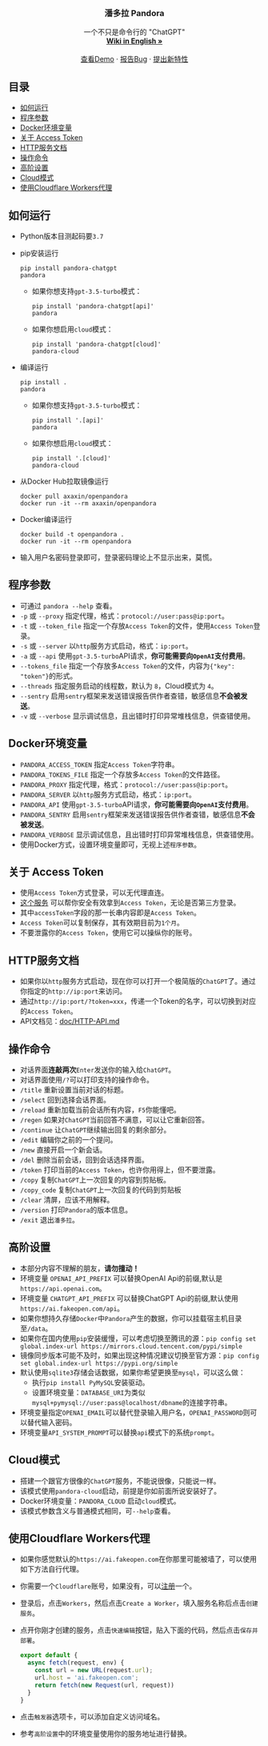 <br />

<p align="center">
  <h3 align="center">潘多拉 Pandora</h3>
  <p align="center">
    一个不只是命令行的 "ChatGPT"
    <br />
    <a href="https://github.com/pengzhile/pandora/blob/master/doc/wiki_en.md"><strong>Wiki in English »</strong></a>
    <br />
    <br />
    <a href="https://chat.zhile.io">查看Demo</a>
    ·
    <a href="https://github.com/pengzhile/pandora/issues">报告Bug</a>
    ·
    <a href="https://github.com/pengzhile/pandora/issues">提出新特性</a>
  </p>
</p>

## 目录

- [如何运行](#如何运行)
- [程序参数](#程序参数)
- [Docker环境变量](#docker环境变量)
- [关于 Access Token](#关于-access-token)
- [HTTP服务文档](#http服务文档)
- [操作命令](#操作命令)
- [高阶设置](#高阶设置)
- [Cloud模式](#cloud模式)
- [使用Cloudflare Workers代理](#使用cloudflare-workers代理)

## 如何运行

* Python版本目测起码要`3.7`

* pip安装运行

  ```shell
  pip install pandora-chatgpt
  pandora
  ```
  * 如果你想支持`gpt-3.5-turbo`模式：

    ```shell
    pip install 'pandora-chatgpt[api]'
    pandora
    ```
  * 如果你想启用`cloud`模式：

    ```shell
    pip install 'pandora-chatgpt[cloud]'
    pandora-cloud
    ```

* 编译运行

  ```shell
  pip install .
  pandora
  ```
  
  * 如果你想支持`gpt-3.5-turbo`模式：

    ```shell
    pip install '.[api]'
    pandora
    ```
  
  * 如果你想启用`cloud`模式：

    ```shell
    pip install '.[cloud]'
    pandora-cloud
    ```


* 从Docker Hub拉取镜像运行

  ```shell
  docker pull axaxin/openpandora
  docker run -it --rm axaxin/openpandora
  ```


* Docker编译运行

  ```shell
  docker build -t openpandora .
  docker run -it --rm openpandora
  ```

* 输入用户名密码登录即可，登录密码理论上不显示出来，莫慌。

## 程序参数

* 可通过 `pandora --help` 查看。
* `-p` 或 `--proxy` 指定代理，格式：`protocol://user:pass@ip:port`。
* `-t` 或 `--token_file` 指定一个存放`Access Token`的文件，使用`Access Token`登录。
* `-s` 或 `--server` 以`http`服务方式启动，格式：`ip:port`。
* `-a` 或 `--api` 使用`gpt-3.5-turbo`API请求，**你可能需要向`OpenAI`支付费用**。
* `--tokens_file` 指定一个存放多`Access Token`的文件，内容为`{"key": "token"}`的形式。
* `--threads` 指定服务启动的线程数，默认为 `8`，Cloud模式为 `4`。
* `--sentry` 启用`sentry`框架来发送错误报告供作者查错，敏感信息**不会被发送**。
* `-v` 或 `--verbose` 显示调试信息，且出错时打印异常堆栈信息，供查错使用。

## Docker环境变量

* `PANDORA_ACCESS_TOKEN` 指定`Access Token`字符串。
* `PANDORA_TOKENS_FILE` 指定一个存放多`Access Token`的文件路径。
* `PANDORA_PROXY` 指定代理，格式：`protocol://user:pass@ip:port`。
* `PANDORA_SERVER` 以`http`服务方式启动，格式：`ip:port`。
* `PANDORA_API` 使用`gpt-3.5-turbo`API请求，**你可能需要向`OpenAI`支付费用**。
* `PANDORA_SENTRY` 启用`sentry`框架来发送错误报告供作者查错，敏感信息**不会被发送**。
* `PANDORA_VERBOSE` 显示调试信息，且出错时打印异常堆栈信息，供查错使用。
* 使用Docker方式，设置环境变量即可，无视上述`程序参数`。

## 关于 Access Token

* 使用`Access Token`方式登录，可以无代理直连。
* [这个服务](https://ai.fakeopen.com/auth) 可以帮你安全有效拿到`Access Token`，无论是否第三方登录。
* 其中`accessToken`字段的那一长串内容即是`Access Token`。
* `Access Token`可以复制保存，其有效期目前为`1个月`。
* 不要泄露你的`Access Token`，使用它可以操纵你的账号。

## HTTP服务文档

* 如果你以`http`服务方式启动，现在你可以打开一个极简版的`ChatGPT`了。通过你指定的`http://ip:port`来访问。
* 通过`http://ip:port/?token=xxx`，传递一个Token的名字，可以切换到对应的`Access Token`。
* API文档见：[doc/HTTP-API.md](https://github.com/pengzhile/pandora/blob/master/doc/HTTP-API.md)

## 操作命令

* 对话界面**连敲两次**`Enter`发送你的输入给`ChatGPT`。
* 对话界面使用`/?`可以打印支持的操作命令。
* `/title` 重新设置当前对话的标题。
* `/select` 回到选择会话界面。
* `/reload` 重新加载当前会话所有内容，`F5`你能懂吧。
* `/regen` 如果对`ChatGPT`当前回答不满意，可以让它重新回答。
* `/continue` 让`ChatGPT`继续输出回复的剩余部分。
* `/edit` 编辑你之前的一个提问。
* `/new` 直接开启一个新会话。
* `/del` 删除当前会话，回到会话选择界面。
* `/token` 打印当前的`Access Token`，也许你用得上，但不要泄露。
* `/copy` 复制`ChatGPT`上一次回复的内容到剪贴板。
* `/copy_code` 复制`ChatGPT`上一次回复的代码到剪贴板
* `/clear` 清屏，应该不用解释。
* `/version` 打印`Pandora`的版本信息。
* `/exit` 退出`潘多拉`。

## 高阶设置

* 本部分内容不理解的朋友，**请勿擅动！**
* 环境变量 `OPENAI_API_PREFIX` 可以替换OpenAI Api的前缀,默认是`https://api.openai.com`。
* 环境变量 `CHATGPT_API_PREFIX` 可以替换ChatGPT Api的前缀,默认使用`https://ai.fakeopen.com/api`。
* 如果你想持久存储`Docker`中`Pandora`产生的数据，你可以挂载宿主机目录至`/data`。
* 如果你在国内使用`pip`安装缓慢，可以考虑切换至腾讯的源：```pip config set global.index-url https://mirrors.cloud.tencent.com/pypi/simple```
* 镜像同步版本可能不及时，如果出现这种情况建议切换至官方源：```pip config set global.index-url https://pypi.org/simple```
* 默认使用`sqlite3`存储会话数据，如果你希望更换至`mysql`，可以这么做：
  * 执行```pip install PyMySQL```安装驱动。
  * 设置环境变量：`DATABASE_URI`为类似`mysql+pymysql://user:pass@localhost/dbname`的连接字符串。
* 环境变量指定`OPENAI_EMAIL`可以替代登录输入用户名，`OPENAI_PASSWORD`则可以替代输入密码。
* 环境变量`API_SYSTEM_PROMPT`可以替换`api`模式下的系统`prompt`。

## Cloud模式

* 搭建一个跟官方很像的`ChatGPT`服务，不能说很像，只能说一样。
* 该模式使用`pandora-cloud`启动，前提是你如前面所说安装好了。
* Docker环境变量：`PANDORA_CLOUD` 启动`cloud`模式。
* 该模式参数含义与普通模式相同，可`--help`查看。

## 使用Cloudflare Workers代理

* 如果你感觉默认的`https://ai.fakeopen.com`在你那里可能被墙了，可以使用如下方法自行代理。
* 你需要一个`Cloudflare`账号，如果没有，可以[注册](https://dash.cloudflare.com/sign-up)一个。
* 登录后，点击`Workers`，然后点击`Create a Worker`，填入服务名称后点击`创建服务`。
* 点开你刚才创建的服务，点击`快速编辑`按钮，贴入下面的代码，然后点击`保存并部署`。

  ```javascript
  export default {
    async fetch(request, env) {
      const url = new URL(request.url);
      url.host = 'ai.fakeopen.com';
      return fetch(new Request(url, request))
    }
  }
  ```

* 点击`触发器`选项卡，可以添加自定义访问域名。
* 参考`高阶设置`中的环境变量使用你的服务地址进行替换。
